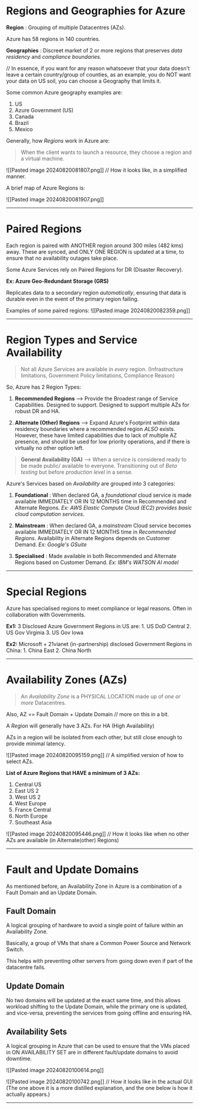 # Regions and Geographies for Azure

**Region** :
	Grouping of multiple Datacentres (AZs).

Azure has 58 regions in 140 countries.

**Geographies** : 
	Discreet market of 2 or more regions that preserves *data residency* and *compliance boundaries.*

// In essence, if you want for any reason whatsoever that your data doesn't leave a certain country/group of counties, as an example, you do NOT want your data on US soil, you can choose a Geography that limits it.

Some common Azure geography examples are:
1. US
2. Azure Government (US)
3. Canada
4. Brazil
5. Mexico

Generally, how *Regions* work in Azure are:
> When the client wants to launch a resource, they choose a region and a virtual machine.

![[Pasted image 20240820081807.png]]
// How it looks like, in a simplified manner.

A brief map of Azure Regions is:

![[Pasted image 20240820081907.png]]

****

# Paired Regions

Each region is paired with ANOTHER region around 300 miles (482 kms) away. 
These are synced, and ONLY ONE REGION is updated at a time, to ensure that no availability outages take place.

Some Azure Services rely on Paired Regions for DR (Disaster Recovery).

**Ex: Azure Geo-Redundant Storage (GRS)**

Replicates data to a secondary region *automatically*, ensuring that data is durable even in the event of the primary region failing.

Examples of some paired regions:
![[Pasted image 20240820082359.png]]
****

# Region Types and Service Availability


> Not all Azure Services are available in *every* region. (Infrastructure limitations, Government Policy limitations, Compliance Reason)

So, Azure has 2 Region Types:

1. **Recommended Regions** --> Provide the Broadest range of Service Capabilities. Designed to support. Designed to support multiple AZs for robust DR and HA.

2. **Alternate (Other) Regions** --> Expand Azure's Footprint within data residency boundaries where a recommended region *ALSO* exists. However, these have limited capabilities due to lack of multiple AZ presence, and should be used for low priority operations, and if there is virtually no other option left.

> **General Availability (GA)** --> When a service is considered ready to be made public/ available to everyone. Transitioning out of *Beta testing* but before *production level* in a sense.


Azure's Services based on *Availability* are grouped into 3 categories:

1. **Foundational** : When declared GA, a *foundational* cloud service is made available IMMEDIATELY OR IN 12 MONTHS time in Recommended and Alternate Regions. *Ex: AWS Elastic Compute Cloud (EC2) provides basic cloud computation services.*

2. **Mainstream** : When declared GA, a *mainstream* Cloud service becomes available IMMEDIATELY OR IN 12 MONTHS time in *Recommended Regions*. Availability in Alternate Regions depends on Customer Demand. *Ex: Google's GSuite*

3. **Specialised** : Made available in both Recommended and Alternate Regions based on Customer Demand. *Ex: IBM's WATSON AI model*

****

# Special Regions

Azure has specialised regions to meet compliance or legal reasons. Often in collaboration with Governments.

**Ex1:** 3 Disclosed Azure Government Regions in US are:
	1. US DoD Central
	2. US Gov Virginia
	3. US Gov Iowa

**Ex2:** Microsoft + 21vianet (in-partnership) disclosed Government Regions in China:
	1. China East
	2. China North

**** 

# Availability Zones (AZs)

> An *Availability Zone* is a PHYSICAL LOCATION made up of *one or more* Datacentres.

Also, 
		 AZ == Fault Domain + Update Domain
// more on this in a bit.

A *Region* will generally have 3 AZs. For HA (High Availability)

AZs in a region will be isolated from each other, but still close enough to provide minimal latency.

![[Pasted image 20240820095159.png]]
// A simplified version of how to select AZs.

**List of Azure Regions that HAVE a minimum of 3 AZs:**
1. Central US
2. East US 2
3. West US 2
4. West Europe
5. France Central
6. North Europe
7. Southeast Asia

![[Pasted image 20240820095446.png]]
// How it looks like when no other AZs are available (in Alternate(other) Regions)

****
# Fault and Update Domains

As mentioned before, an Availability Zone in Azure is a combination of a Fault Domain and an Update Domain.

## Fault Domain
A logical grouping of hardware to avoid a single point of failure within an Availability Zone.

Basically, a group of VMs that share a Common Power Source and Network Switch.

This helps with preventing other servers from going down even if part of the datacentre fails.

## Update Domain
No two domains will be updated at the exact same time, and this allows workload shifting to the Update Domain, while the primary one is updated, and vice-versa, preventing the services from going offline and ensuring HA.


## Availability Sets

A logical grouping in Azure that can be used to ensure that the VMs placed in ON AVAILABILITY SET are in different fault/update domains to avoid downtime.

![[Pasted image 20240820100614.png]]

![[Pasted image 20240820100742.png]]
// How it looks like in the actual GUI (The one above it is a more distilled explanation, and the one below is how it actually appears.)

****















